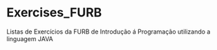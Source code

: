 # Exercises_FURB
Listas de Exercícios da FURB de Introdução á Programação utilizando a linguagem JAVA
